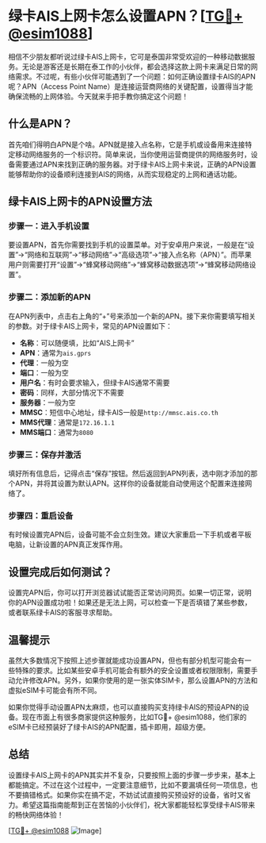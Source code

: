 # 绿卡AIS上网卡怎么设置APN？[[TG💪+ @esim1088](https://t.me/s/esim1088)]

相信不少朋友都听说过绿卡AIS上网卡，它可是泰国非常受欢迎的一种移动数据服务。无论是游客还是长期在泰工作的小伙伴，都会选择这款上网卡来满足日常的网络需求。不过呢，有些小伙伴可能遇到了一个问题：如何正确设置绿卡AIS的APN呢？APN（Access Point Name）是连接运营商网络的关键配置，设置得当才能确保流畅的上网体验。今天就来手把手教你搞定这个问题！

## 什么是APN？

首先咱们得明白APN是个啥。APN就是接入点名称，它是手机或设备用来连接特定移动网络服务的一个标识符。简单来说，当你使用运营商提供的网络服务时，设备需要通过APN来找到正确的服务器。对于绿卡AIS上网卡来说，正确的APN设置能够帮助你的设备顺利连接到AIS的网络，从而实现稳定的上网和通话功能。

## 绿卡AIS上网卡的APN设置方法

### 步骤一：进入手机设置

要设置APN，首先你需要找到手机的设置菜单。对于安卓用户来说，一般是在“设置”→“网络和互联网”→“移动网络”→“高级选项”→“接入点名称（APN）”。而苹果用户则需要打开“设置”→“蜂窝移动网络”→“蜂窝移动数据选项”→“蜂窝移动网络设置”。

### 步骤二：添加新的APN

在APN列表中，点击右上角的“+”号来添加一个新的APN。接下来你需要填写相关的参数。对于绿卡AIS上网卡，常见的APN设置如下：

- **名称**：可以随便填，比如“AIS上网卡”
- **APN**：通常为`ais.gprs`
- **代理**：一般为空
- **端口**：一般为空
- **用户名**：有时会要求输入，但绿卡AIS通常不需要
- **密码**：同样，大部分情况下不需要
- **服务器**：一般为空
- **MMSC**：短信中心地址，绿卡AIS一般是`http://mmsc.ais.co.th`
- **MMS代理**：通常是`172.16.1.1`
- **MMS端口**：通常为`8080`

### 步骤三：保存并激活

填好所有信息后，记得点击“保存”按钮。然后返回到APN列表，选中刚才添加的那个APN，并将其设置为默认APN。这样你的设备就能自动使用这个配置来连接网络了。

### 步骤四：重启设备

有时候设置完APN后，设备可能不会立刻生效。建议大家重启一下手机或者平板电脑，让新设置的APN真正发挥作用。

## 设置完成后如何测试？

设置完APN后，你可以打开浏览器试试能否正常访问网页。如果一切正常，说明你的APN设置成功啦！如果还是无法上网，可以检查一下是否填错了某些参数，或者联系绿卡AIS的客服寻求帮助。

## 温馨提示

虽然大多数情况下按照上述步骤就能成功设置APN，但也有部分机型可能会有一些特殊的要求。比如某些安卓手机可能会有额外的安全设置或者权限限制，需要手动允许修改APN。另外，如果你使用的是一张实体SIM卡，那么设置APN的方法和虚拟eSIM卡可能会有所不同。

如果你觉得手动设置APN太麻烦，也可以直接购买支持绿卡AIS的预设APN的设备。现在市面上有很多商家提供这种服务，比如TG💪+ @esim1088，他们家的eSIM卡已经预装好了绿卡AIS的APN配置，插卡即用，超级方便。

## 总结

设置绿卡AIS上网卡的APN其实并不复杂，只要按照上面的步骤一步步来，基本上都能搞定。不过在这个过程中，一定要注意细节，比如不要漏填任何一项信息，也不要搞错格式。如果你实在搞不定，不妨试试直接购买预设好的设备，省时又省力。希望这篇指南能帮到正在苦恼的小伙伴们，祝大家都能轻松享受绿卡AIS带来的畅快网络体验！

[[TG💪+ @esim1088](https://t.me/s/esim1088) ![Image](https://i.postimg.cc/4NQfJmqS/Snipaste-2025-05-13-00-14-12.png)]